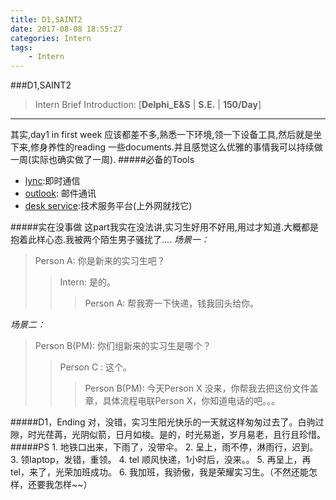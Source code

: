 ```yaml
---
title: D1,SAINT2
date: 2017-08-08 18:55:27
categories: Intern
tags: 
	- Intern
---
```


###D1,SAINT2

>Intern Brief Introduction: [**Delphi_E&S** | **S.E.** | **150/Day**]

---
其实,day1 in first week 应该都差不多,熟悉一下环境,领一下设备工具,然后就是坐下来,修身养性的reading 一些documents.并且感觉这么优雅的事情我可以持续做一周(实际也确实做了一周).
#####必备的Tools
- [lync](https://baike.baidu.com/item/Lync/1793288?fr=aladdin):即时通信
- [outlook](https://outlook.live.com/owa/): 邮件通讯
- [desk service](https://delphi.service-now.com/SelfServicePortal/):技术服务平台(上外网就找它)

#####实在没事做
这part我实在没法讲,实习生好用不好用,用过才知道.大概都是抱着此样心态.我被两个陌生男子骚扰了....
*场景一：*
>Person A: 你是新来的实习生吧？
> >Intern: 是的。
>>>Person A: 帮我寄一下快递，钱我回头给你。

*场景二：*
>Person B(PM): 你们组新来的实习生是哪个？
>> Person C : 这个。
>>>Person B(PM):  今天Person X 没来，你帮我去把这份文件盖章，具体流程电联Person X，你知道电话的吧。。。

#####D1，Ending
对，没错，实习生阳光快乐的一天就这样匆匆过去了。白驹过隙，时光荏苒，光阴似箭，日月如梭。是的，时光易逝，岁月易老，且行且珍惜。
#####PS
	1. 地铁口出来，下雨了，没带伞。
	2. 呈上，雨不停，淋雨行，迟到。
	3. 领laptop，发错，重领。
	4. tel 顺风快递，1小时后，没来。。
	5. 再呈上，再tel，来了，光荣加班成功。
	6. 我加班，我骄傲，我是荣耀实习生。（不然还能怎样，还要我怎样~~）
	



